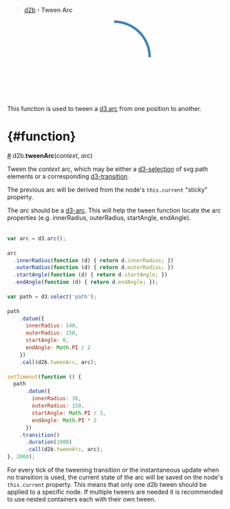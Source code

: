 > [d2b](../README.md) › **Tween Arc**

![Local Image](../gifs/tween-arc-utils.gif)

This function is used to tween a [d3.arc](https://github.com/d3/d3-shape#arc) from one position to another.

# {#function}
[#](#function) d2b.**tweenArc**(*context*, *arc*)

Tween the *context* arc, which may be either a [d3-selection](https://github.com/d3/d3-selection) of svg path elements or a corresponding [d3-transition](https://github.com/d3/d3-transition).

The previous arc will be derived from the node's `this.current` "sticky" property.

The *arc* should be a [d3-arc](https://github.com/d3/d3-shape#arc). This will help the tween function locate the arc properties (e.g. innerRadius, outerRadius, startAngle, endAngle).

```javascript

var arc = d3.arc();

arc
  .innerRadius(function (d) { return d.innerRadius; })
  .outerRadius(function (d) { return d.outerRadius; })
  .startAngle(function (d) { return d.startAngle; })
  .endAngle(function (d) { return d.endAngle; });

var path = d3.select('path');

path
    .datum({
      innerRadius: 140,
      outerRadius: 150,
      startAngle: 0,
      endAngle: Math.PI / 2
    })
    .call(d2b.tweenArc, arc);

setTimeout(function () {
  path
      .datum({
        innerRadius: 30,
        outerRadius: 150,
        startAngle: Math.PI / 3,
        endAngle: Math.PI * 2
      })
    .transition()
      .duration(1000)
      .call(d2b.tweenArc, arc);
}, 2000);

```

For every tick of the tweening transition or the instantaneous update when no transition is used, the current state of the arc will be saved on the node's `this.current` property. This means that only one d2b tween should be applied to a specific node. If multiple tweens are needed it is recommended to use nested containers each with their own tween.
